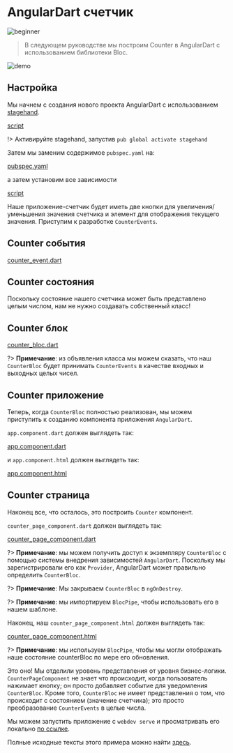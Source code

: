 # AngularDart счетчик

![beginner](https://img.shields.io/badge/level-beginner-green.svg)

> В следующем руководстве мы построим Counter в AngularDart с использованием библиотеки Bloc.

![demo](../assets/gifs/angular_counter.gif)

## Настройка

Мы начнем с создания нового проекта AngularDart с использованием [stagehand](https://github.com/dart-lang/stagehand).

[script](../_snippets/angular_counter_tutorial/stagehand.sh.md ':include')

!> Активируйте stagehand, запустив `pub global activate stagehand`

Затем мы заменим содержимое `pubspec.yaml` на:

[pubspec.yaml](../_snippets/angular_counter_tutorial/pubspec.yaml.md ':include')

а затем установим все зависимости

[script](../_snippets/angular_counter_tutorial/install.sh.md ':include')

Наше приложение-счетчик будет иметь две кнопки для увеличения/уменьшения значения счетчика и элемент для отображения текущего значения. Приступим к разработке `CounterEvents`.

## Counter события

[counter_event.dart](../_snippets/angular_counter_tutorial/counter_event.dart.md ':include')

## Counter состояния

Поскольку состояние нашего счетчика может быть представлено целым числом, нам не нужно создавать собственный класс!

## Counter блок

[counter_bloc.dart](../_snippets/angular_counter_tutorial/counter_bloc.dart.md ':include')

?> **Примечание**: из объявления класса мы можем сказать, что наш `CounterBloc` будет принимать `CounterEvents` в качестве входных и выходных целых чисел.

## Counter приложение

Теперь, когда `CounterBloc` полностью реализован, мы можем приступить к созданию компонента приложения `AngularDart`.

`app.component.dart` должен выглядеть так:

[app.component.dart](../_snippets/angular_counter_tutorial/app_component.dart.md ':include')

и `app.component.html` должен выглядеть так:

[app.component.html](../_snippets/angular_counter_tutorial/app_component.html.md ':include')

## Counter страница

Наконец все, что осталось, это построить `Counter` компонент.

`counter_page_component.dart` должен выглядеть так:

[counter_page_component.dart](../_snippets/angular_counter_tutorial/counter_page_component.dart.md ':include')

?> **Примечание**: мы можем получить доступ к экземпляру `CounterBloc` с помощью системы внедрения зависимостей `AngularDart`. Поскольку мы зарегистрировали его как `Provider`, AngularDart может правильно определить `CounterBloc`.

?> **Примечание**: Мы закрываем `CounterBloc` в `ngOnDestroy`.

?> **Примечание**: мы импортируем `BlocPipe`, чтобы использовать его в нашем шаблоне.

Наконец, наш `counter_page_component.html` должен выглядеть так:

[counter_page_component.html](../_snippets/angular_counter_tutorial/counter_page_component.html.md ':include')

?> **Примечание**: мы используем `BlocPipe`, чтобы мы могли отображать наше состояние counterBloc по мере его обновления.

Это оно! Мы отделили уровень представления от уровня бизнес-логики. `CounterPageComponent` не знает что происходит, когда пользователь нажимает кнопку; он просто добавляет событие для уведомления `CounterBloc`. Кроме того, `CounterBloc` не имеет представления о том, что происходит с состоянием (значение счетчика); это просто преобразование `CounterEvents` в целые числа.

Мы можем запустить приложение с `webdev serve` и просматривать его локально [по ссылке](http://localhost:8080).

Полные исходные тексты этого примера можно найти [здесь](https://github.com/mit-73/true_bloc/tree/master/examples/angular_counter).
